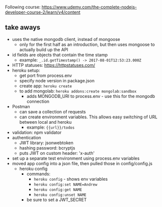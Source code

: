 Following course: https://www.udemy.com/the-complete-nodejs-developer-course-2/learn/v4/content

## take aways
- uses the native mongodb client, instead of mongoose
  - only for the first half as an introduction, but then uses mongoose to actually build up the API
- id fields are objects that contain the time stamp
  - example: `_.id.getTimestamp() -> 2017-08-01T12:53:23.000Z`
- HTTP statuses: https://httpstatuses.com/
- heroku setup:
  - get port from process.env
  - specify node version in package.json
  - create app: `heroku create`
  - to add mongolab: `heroku addons:create mongolab:sandbox`
    - adds MONGODB_URI to process.env - use this for the mongodb connection
- Postman
  - can save a collection of requests
  - can create environment variables. This allows easy switching of URL between local and heroku
    - example: `{{url}}/todos`
- validation: npm validator
- authentication
  - JWT library: jsonwebtoken
  - hashing password: bcryptjs
  - puts JWT on custom header: 'x-auth'
- set up a separate test environment using process.env variables
- moved app config into a json file, then pulled those in config/config.js
  - heroku config
    - commands:
      - `heroku config` - shows env variables
      - `heroku config:set NAME=Andrew`
      - `heroku config:get NAME`
      - `heroku config:unset NAME`
    - be sure to set a JWT_SECRET
